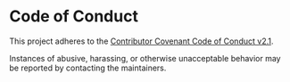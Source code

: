 # Code of Conduct

This project adheres to the [Contributor Covenant Code of Conduct v2.1](https://www.contributor-covenant.org/version/2/1/code_of_conduct/).

Instances of abusive, harassing, or otherwise unacceptable behavior may be reported by contacting the maintainers.
